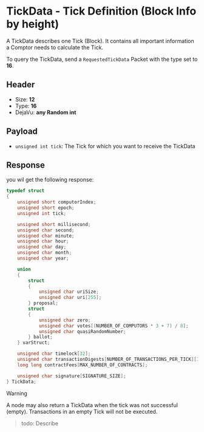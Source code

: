 # TickData - Tick Definition (Block Info by height)
A TickData describes one Tick (Block). It contains all important information a Comptor needs to calculate the Tick.

To query the TickData, send a `RequestedTickData` Packet with the type set to **16**.

## Header
- Size: **12**
- Type: **16**
- DejaVu: **any Random int**

## Payload
- `unsigned int tick`: The Tick for which you want to receive the TickData

## Response
you wil get the following response:

```c++
typedef struct
{
    unsigned short computorIndex;
    unsigned short epoch;
    unsigned int tick;

    unsigned short millisecond;
    unsigned char second;
    unsigned char minute;
    unsigned char hour;
    unsigned char day;
    unsigned char month;
    unsigned char year;

    union
    {
        struct
        {
            unsigned char uriSize;
            unsigned char uri[255];
        } proposal;
        struct
        {
            unsigned char zero;
            unsigned char votes[(NUMBER_OF_COMPUTORS * 3 + 7) / 8];
            unsigned char quasiRandomNumber;
        } ballot;
    } varStruct;

    unsigned char timelock[32];
    unsigned char transactionDigests[NUMBER_OF_TRANSACTIONS_PER_TICK][32];
    long long contractFees[MAX_NUMBER_OF_CONTRACTS];

    unsigned char signature[SIGNATURE_SIZE];
} TickData;
```

> [!WARNING]
> A node may also return a TickData when the tick was not successful (empty). Transactions in an empty Tick will not be executed.

> todo: Describe